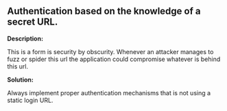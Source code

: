 
Authentication based on the knowledge of a secret URL.
-------

**Description:**

This is a form is security by obscurity. Whenever an attacker manages to fuzz or spider this url the application could compromise whatever is behind this url.


**Solution:**

Always implement proper authentication mechanisms that is not using a static login URL.

	